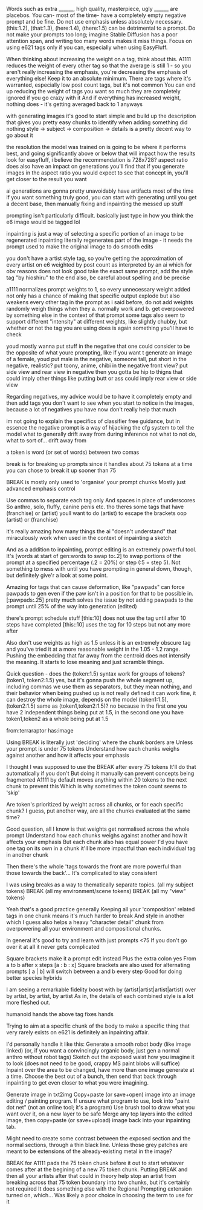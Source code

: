 Words such as extra ______, high quality, masterpiece, ugly ______ are placebos. You can- most of the time- have a completely empty negative prompt and be fine.
Do not use emphasis unless absolutely necessary. (this:1.2), (that:1.3), (here:1.4), (there:1.5) can be detrimental to a prompt.
Do not make your prompts too long; imagine Stable Diffusion has a poor attention span, and writing too many words makes it miss things.
Focus on using e621 tags only if you can, especially when using EasyFluff.

When thinking about increasing the weight on a tag, think about this. A1111 reduces the weight of every other tag so that the average is still 1 - so you aren't really increasing the emphasis, you're decreasing the emphasis of everything else! Keep it to an absolute minimum. There are tags where it's warranted, especially low post count tags, but it's not common
You can end up reducing the weight of tags you want so much they are completely ignored if you go crazy with it
And if everything has increased weight, nothing does - it's getting averaged back to 1 anyways

with generating images it's good to start simple and build up the description
that gives you pretty easy chunks to identify when adding something did nothing
style -> subject -> composition -> details is a pretty decent way to go about it

the resolution the model was trained on is going to be where it performs best, and going significantly above or below that will impact how the results look
for easyfluff, i believe the recommendation is 728x728?
aspect ratio does also have an impact on generations
you'll find that if you generate images in the aspect ratio you would expect to see that concept in, you'll get closer to the result you want

ai generations are gonna pretty unavoidably have artifacts most of the time
if you want something truly good, you can start with generating until you get a decent base, then manually fixing and inpainting the messed up stuff

prompting isn't particularly difficult. basically just type in how you think the e6 image would be tagged lol

inpainting is just a way of selecting a specific portion of an image to be regenerated
inpainting literally regenerates part of the image - it needs the prompt used to make the original image to do smooth edits

you don't have a artist style tag, so you're getting the approximation of every artist on e6 weighted by post count
as interpreted by an ai
which for obv reasons does not look good
take the exact same prompt, add the style tag "by hioshiru" to the end
also, be careful about spelling and be precise

a1111 normalizes prompt weights to 1, so every unnecessary weight added not only has a chance of making that specific output explode but also weakens every other tag in the prompt 
as i said before, do not add weights randomly
weigh things when they a. normally work and b. get overpowered by something else in the context of that prompt
some tags also seem to support different "intensity" at different weights, like slightly chubby, but whether or not the tag you are using does is again something you'll have to check

youd mostly wanna put stuff in the negative that one could consider to be the opposite of what youre prompting, like if you want t generate an image of a female, youd put male in the negative, someone tall, put short in the negative, realistic? put toony, anime, chibi in the negative
front view? put side view and rear view in negative
then you gotta be hip to thigns that could imply other things
like putting butt or ass could imply rear view or side view 

Regarding negatives, my advice would be to have it completely empty and then add tags you don't want to see when you start to notice in the images, because a lot of negatives you have now don't really help that much 

im not going to explain the specifics of classifier free guidance, but in essence the negative prompt is a way of hijacking the cfg system to tell the model what to generally drift away from during inference
not what to not do, what to sort of... drift away from

a token is word (or set of words) between two comas

break is for breaking up prompts since it handles about 75 tokens at a time
you can chose to break it up sooner than 75

BREAK is mostly only used to 'organise' your prompt chunks
Mostly just advanced emphasis control

Use commas to separate each tag only
And spaces in place of underscores
So anthro, solo, fluffy, canine penis etc.
tho theres some tags that have (franchise) or (artist) youll want to do (artist) to escape the brackets
oop
\(artist\)
or \(franchise\)

it's really amazing how many things the ai "doesn't understand" that miraculously work when used in the context of inpainting a sketch

And as a addition to inpainting, prompt editing is an extremely powerful tool. It's [words at start of gen:words to swap to:.2] to swap portions of the prompt at a specified percentage (.2 = 20%) or step (:5 = step 5). Not something to mess with until you have prompting in general down, though, but definitely give'r a look at some point.

Amazing for tags that can cause deformation, like "pawpads" can force pawpads to gen even if the paw isn't in a position for that to be possible in. [:pawpads:.25] pretty much solves the issue by not adding pawpads to the prompt until 25% of the way into generation (edited)

there's prompt schedule stuff 
[this:10] does not use the tag until after 10 steps have completed
[this::10] uses the tag for 10 steps but not any more after 

Also don't use weights as high as 1.5 unless it is an extremely obscure tag and you've tried it at a more reasonable weight in the 1.05 - 1.2 range.
Pushing the embedding that far away from the centroid does not intensify the meaning. It starts to lose meaning and just scramble things.

Quick question - does the (token:1.5) syntax work for groups of tokens? (token1, token2:1.5)
yes, but it's gonna push the whole segment up, including commas
we use them as separators, but they mean nothing, and their behavior when being pushed up is not really defined
it can work fine, it can destroy the whole image, depends on the model
(token1:1.5), (token2:1.5) 
same as
(token1,token2:1.5)?
no because in the first one you have 2 independent things being put at 1.5, in the second one you have token1,token2 as a whole being put at 1.5


from:terraraptor has:image 






Using BREAK is literally just 'deciding' where the chunk borders are
Unless your prompt is under 75 tokens
Understand how each chunks weighs against another and how it affects your emphasis

I thought I was supposed to use the BREAK after every 75 tokens
It'll do that automatically if you don't
But doing it manually can prevent concepts being fragmented
A1111 by default moves anything within 20 tokens to the next chunk to prevent this
Which is why sometimes the token count seems to 'skip'


Are token's prioritized by weight across all chunks, or for each specific chunk?
I guess, put another way, are all the chunks evaluated at the same time? 

Good question, all I know is that weights get normalised across the whole prompt
Understand how each chunks weighs against another and how it affects your emphasis
But each chunk also has equal power
I'd you have one tag on its own in a chunk it'll be more impactful than each individual tag in another chunk

Then there's the whole 'tags towards the front are more powerful than those towards the back'... It's complicated to stay consistent

I was using breaks as a way to thematically separate topics.
(all my subject tokens)
BREAK 
(all my environment/scene tokens)
BREAK
(all my "view" tokens)

Yeah that's a good practice generally
Keeping all your 'composition' related tags in one chunk means it's much harder to break
And style in another
which I guess also helps a heavy "character detail" chunk from overpowering all your environment and compositional chunks.

In general it's good to try and learn with just prompts <75
If you don't go over it at all it never gets complicated


Square brackets make it a prompt edit instead
Plus the extra colon yes
From a to b after x steps
[a : b : x]
Square brackets are also used for alternating prompts [ a | b] will switch between a and b every step
Good for doing better species hybrids

I am seeing a remarkable fidelity boost with by (artist|artist|artist|artist) over by artist, by artist, by artist
As in, the details of each combined style is a lot more fleshed out.

humanoid hands
the above tag fixes hands

Trying to aim at a specific chunk of the body to make a specific thing that very rarely exists on e621 is definitely an inpainting affair.


I'd personally handle it like this:
Generate a smooth robot body (like image linked) (or, if you want a convincingly organic body, just gen a normal anthro without robot tags)
Sketch out the exposed waist how you imagine it to look (does not need to be good, crappy MS paint blobs will suffice)
Inpaint over the area to be changed, have more than one image generate at a time.
Choose the best out of a bunch, then send that back through inpainting to get even closer to what you were imagining.

Generate image in txt2img
Copy+paste (or save+open) image into an image editing / painting program. If unsure what program to use, look into "paint dot net" (not an online tool; it's a program)
Use brush tool to draw what you want over it, on a new layer to be safe
Merge any top layers into the edited image, then copy+paste (or save+upload) image back into your inpainting tab.

Might need to create some contrast between the exposed section and the normal sections, through a thin black line. Unless those grey patches are meant to be extensions of the already-existing metal in the image?

BREAK for A1111 pads the 75 token chunk before it out to start whatever comes after at the begining of a new 75 token chunk. Putting BREAK and then all your artists after that could in theory help stop an artist from breaking across that 75 token boundary into two chunks, but it's certainly not required
It does something else with the Regional Prompting extension turned on, which... Was likely a poor choice in choosing the term to use for it

